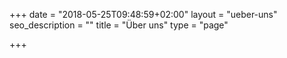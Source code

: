 +++
date = "2018-05-25T09:48:59+02:00"
layout = "ueber-uns"
seo_description = ""
title = "Über uns"
type = "page"

+++
